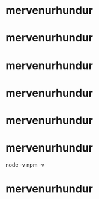 
# mervenurhundur
# mervenurhundur
# mervenurhundur
# mervenurhundur
# mervenurhundur
# mervenurhundur
node -v
npm -v

# mervenurhundur
